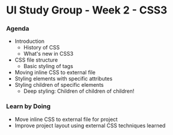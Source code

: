 # UI Study Group - Week 2 - CSS3
### Agenda
- Introduction
    - History of CSS
    - What's new in CSS3
- CSS file structure
    - Basic styling of tags
- Moving inline CSS to external file
- Styling elements with specific attributes
- Styling children of specific elements
    - Deep styling: Children of children of children!

### Learn by Doing
- Move inline CSS to external file for project
- Improve project layout using external CSS techniques learned
    
